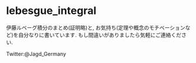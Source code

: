 # lebesgue_integral

伊藤ルベーグ積分のまとめ(証明略)と, お気持ち(定理や概念のモチベーションなど)を自分なりに書いています. 
もし間違いがありましたら気軽にご連絡ください. 

Twitter:@Jagd_Germany
